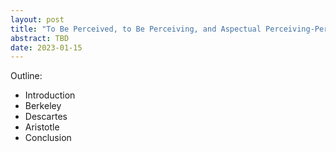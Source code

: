 ```yaml
---
layout: post
title: "To Be Perceived, to Be Perceiving, and Aspectual Perceiving-Perceived: Berkeley, Descartes, Aristotle"
abstract: TBD
date: 2023-01-15
---
```


Outline:
* Introduction
* Berkeley
* Descartes
* Aristotle
* Conclusion
